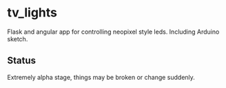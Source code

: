 # tv_lights
Flask and angular app for controlling neopixel style leds. Including Arduino sketch.
## Status
Extremely alpha stage, things may be broken or change suddenly.
